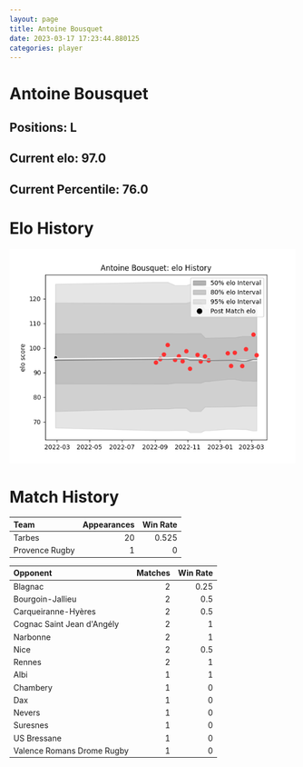 ```yaml
---  
layout: page  
title: Antoine Bousquet  
date: 2023-03-17 17:23:44.880125  
categories: player  
---
```

# Antoine Bousquet

## Positions: L

## Current elo: 97.0

## Current Percentile: 76.0

# Elo History


![elo history](history_AntoineBousquet.png)
# Match History


| Team           |   Appearances |   Win Rate |
|:---------------|--------------:|-----------:|
| Tarbes         |            20 |      0.525 |
| Provence Rugby |             1 |      0     |

| Opponent                   |   Matches |   Win Rate |
|:---------------------------|----------:|-----------:|
| Blagnac                    |         2 |       0.25 |
| Bourgoin-Jallieu           |         2 |       0.5  |
| Carqueiranne-Hyères        |         2 |       0.5  |
| Cognac Saint Jean d'Angély |         2 |       1    |
| Narbonne                   |         2 |       1    |
| Nice                       |         2 |       0.5  |
| Rennes                     |         2 |       1    |
| Albi                       |         1 |       1    |
| Chambery                   |         1 |       0    |
| Dax                        |         1 |       0    |
| Nevers                     |         1 |       0    |
| Suresnes                   |         1 |       0    |
| US Bressane                |         1 |       0    |
| Valence Romans Drome Rugby |         1 |       0    |